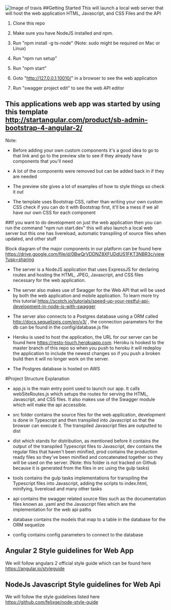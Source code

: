 ![Image of travis](https://api.travis-ci.com/harley1011/RestoTouch.svg?token=svJ7YxEt4VzqxxA86ptx&branch=develop)
##Getting Started
This will launch a local web server that will host the web application HTML, Javascript, and CSS Files and the API
1. Clone this repo

2. Make sure you have NodeJS installed and npm.

3. Run "npm install -g ts-node" (Note: sudo might be required on Mac or Linux)

4. Run "npm run setup"

5. Run "npm start"

6. Goto "http://127.0.0.1:10010/" in a browser to see the web application

7. Run "swagger project edit" to see the web API editor 

## This applications web app was started by using this template http://startangular.com/product/sb-admin-bootstrap-4-angular-2/
Note:
- Before adding your own custom components it's a good idea to go to that link and go to the preview site to see if they already have components that you'll need

- A lot of the components were removed but can be added back in if they are needed

- The preview site gives a lot of examples of how to style things so check it out

- The template uses Bootstrap CSS, rather than writing your own custom CSS check if you can do it with Bootstrap first, it'll be a mess if we all have our own CSS for each component


##If you want to do development on just the web application then you can run the command "npm run start.dev"
this will also launch a local web server but this one has livereload, automatic transpiling of source files when updated, and other stuff

Block diagram of the major components in our platform can be found here https://drive.google.com/file/d/0BwQrVDDNZ8XFUDdUS1FKT3NBR3c/view?usp=sharing

- The server is a NodeJS application that uses ExpressJS for declaring routes and hosting the HTML, JPEG, Javascript, and CSS files necessary for the web application.

- The server also makes use of Swagger for the Web API that will be used by both the web application and mobile application. To learn more try this tutorial https://scotch.io/tutorials/speed-up-your-restful-api-development-in-node-js-with-swagger

- The server also connects to a Postgres database using a ORM called http://docs.sequelizejs.com/en/v3/ , the connection parameters for the db can be found in the config/database.js file

- Heroku is used to host the application, the URL for our server can be found here https://resto-touch.herokuapp.com. Heroku is hooked to the master branch of this repo so when you push to heroku it will redeploy the application to include the newest changes so if you push a broken build then it will no longer
work on the server.

- The Postgres database is hosted on AWS

#Project Structure Explanation
- app.js is the main entry point used to launch our app. It calls webSiteRoutes.js which setups the routes for serving the HTML, Javascript, and CSS files. It also makes use of the Swagger module which will make the api accessible.

- src folder contains the source files for the web application, development is done in Typescript and then transpiled into Javascript so that the browser can execute it. The transpiled Javascript files are outputted to dist

- dist which stands for distribution, as mentioned before it contains the output of the transpiled Typescript files to Javascript, dev contains the regular files that haven't been minified, prod contains the production ready files so they've been minified and concatenated together so they will be used on the server. (Note: this folder is not tracked on Github because it is generated from the files in src using the gulp tasks)

- tools contains the gulp tasks implementations for transpiling the Typescript files into Javascript, adding the scripts to index.html, minifying, livereload and many other tasks

- api contains the swagger related source files such as the documentation files known as .yaml and the Javascript files which are the implementation for the web api paths

- database contains the models that map to a table in the database for the ORM sequelize

- config contains config parameters to connect to the database 




## Angular 2 Style guidelines for Web App
  We will follow angulars 2 official style guide which can be found here https://angular.io/styleguide
  
## NodeJs Javascript Style guidelines for Web Api
 We will follow the style guidelines listed here https://github.com/felixge/node-style-guide

